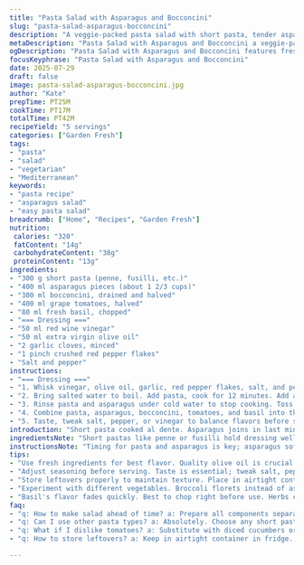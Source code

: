 ```yaml
---
title: "Pasta Salad with Asparagus and Bocconcini"
slug: "pasta-salad-asparagus-bocconcini"
description: "A veggie-packed pasta salad with short pasta, tender asparagus, creamy bocconcini, and fresh tomatoes. A tangy balsamic dressing with olive oil, garlic, and a hint of chili. Cook pasta and asparagus together to save time. Chill quickly. Mix basil for aroma. Serve warm or cold. Nut-free, egg-free, vegetarian."
metaDescription: "Pasta Salad with Asparagus and Bocconcini a veggie-packed salad that combines short pasta with fresh asparagus, bocconcini, and creamy dressing. Perfect for any meal."
ogDescription: "Pasta Salad with Asparagus and Bocconcini features fresh ingredients and a tangy dressing. Perfectly versatile for warm days or lunches."
focusKeyphrase: "Pasta Salad with Asparagus and Bocconcini"
date: 2025-07-29
draft: false
image: pasta-salad-asparagus-bocconcini.jpg
author: "Kate"
prepTime: PT25M
cookTime: PT17M
totalTime: PT42M
recipeYield: "5 servings"
categories: ["Garden Fresh"]
tags:
- "pasta"
- "salad"
- "vegetarian"
- "Mediterranean"
keywords:
- "pasta recipe"
- "asparagus salad"
- "easy pasta salad"
breadcrumb: ["Home", "Recipes", "Garden Fresh"]
nutrition: 
 calories: "320"
 fatContent: "14g"
 carbohydrateContent: "38g"
 proteinContent: "13g"
ingredients:
- "300 g short pasta (penne, fusilli, etc.)"
- "400 ml asparagus pieces (about 1 2/3 cups)"
- "300 ml bocconcini, drained and halved"
- "400 ml grape tomatoes, halved"
- "80 ml fresh basil, chopped"
- "=== Dressing ==="
- "50 ml red wine vinegar"
- "50 ml extra virgin olive oil"
- "2 garlic cloves, minced"
- "1 pinch crushed red pepper flakes"
- "Salt and pepper"
instructions:
- "=== Dressing ==="
- "1. Whisk vinegar, olive oil, garlic, red pepper flakes, salt, and pepper vigorously in a large bowl. Adjust seasoning as needed."
- "2. Bring salted water to boil. Add pasta, cook for 12 minutes. Add asparagus for last 3 minutes. Drain everything promptly."
- "3. Rinse pasta and asparagus under cold water to stop cooking. Toss lightly with a drizzle of olive oil. Let cool slightly."
- "4. Combine pasta, asparagus, bocconcini, tomatoes, and basil into the dressing. Toss until well coated."
- "5. Taste, tweak salt, pepper, or vinegar to balance flavors before serving."
introduction: "Short pasta cooked al dente. Asparagus joins in last minutes. Quick dip under cold water to halt heat. Bocconcini, soft and creamy, sliced in halves or quarters. Cherry tomatoes add juicy bursts. Basil chopped fine, herbal and bright. Dressing tangy: red wine vinegar and olive oil whisked with fresh garlic and chili flakes. Salt and pepper fine-tune. Mixed vigorously so every bite’s coated but not soggy. Chill or serve room temperature. Minimal fuss but fresh bite. No nuts or eggs here. Simple Mediterranean vibes straight to bowl. Light, flexible side or main for warm days or lunches. Change red wine vinegar with champagne vinegar for sweet zip or add capers for salty punch."
ingredientsNote: "Short pastas like penne or fusilli hold dressing well. Increase asparagus for crunch or choose blanched broccoli florets instead for a twist. Bocconcini is soft and mild, try baby mozzarella pearls for a firmer bite. Cherry tomatoes can be red or yellow for color pop. Basil should be fresh, chopped just before tossing to keep herbal aroma intact. Use a good quality olive oil to enhance the flavor. Red wine vinegar is tangy but mellow; substitute with champagne vinegar for subtle sweetness. Garlic mincing is key to avoid big chunks but keep sharp notes. Chili flakes can be dialed back or omitted if heat isn’t wanted. Salt and pepper last because they bring other ingredients out."
instructionsNote: "Timing for pasta and asparagus is key; asparagus softens fast but still needs bite so add it toward the end of pasta cooking. Rinsing quickly under cold water stops the cooking ensuring crisp texture and prevents clumping. Drizzling a little olive oil after rinsing stops sticking while cooling. Dressing should be whisked well so oil and vinegar emulsify slightly, flavor peaks when garlic and chili are freshly minced for pungency and warmth. Toss ingredients gently so bocconcini pieces hold shape but are coated thoroughly with dressing. Always taste before serving; balance acidity and seasoning based on the pasta and tomato sweetness. Leftovers keep well for a day, best served chilled. Add toasted pine nuts or olives for garnish when eating but not needed in base."
tips:
- "Use fresh ingredients for best flavor. Quality olive oil is crucial. Fresh basil chopped just before mixing enhances aroma. Red wine vinegar adds noticeable acidity. Don't skip garlic mincing; it sharpens taste. Avoiding clumps is key, especially with dressing. Rinse pasta and asparagus immediately after cooking. It halts the heat. Toss all ingredients gently. Keep bocconcini intact while well coated."
- "Adjust seasoning before serving. Taste is essential; tweak salt, pepper or vinegar. Pasta should not overpower other flavors. Insufficient dressing makes salad bland. Adding more tomatoes can brighten overall taste. If heat is unwanted, reduce chili flakes or omit. Consider substitutions like champagne vinegar for sweetness. Flexibility is important; you can adjust based on personal preference."
- "Store leftovers properly to maintain texture. Place in airtight container. Best enjoyed cold after chilling. Can last a day in the fridge. Pasta tends to absorb dressing over time, so consider saving some dressing for fresh servings. Quick reheating in microwave can work too, but pasta salad shines when served chilled. Adding nuts or olives last minute gives variety."
- "Experiment with different vegetables. Broccoli florets instead of asparagus offers a crunchy twist. Watch cooking time; don't overcook broccoli. A mix of cherry tomato colors adds visual appeal. Red, yellow; both work well. Use baby mozzarella if bocconcini is unavailable. Various cheeses can alter flavor and texture, make sure to adjust quantities for balance."
- "Basil's flavor fades quickly. Best to chop right before use. Herbs can elevate taste, especially fresh ones. Consider adding capers for a salty punch. Adjust quantities thoughtfully; they can overwhelm. Small amounts can create contrast. Always whisk dressing well. Oil and vinegar must emulsify slightly; it enhances coating of ingredients. Avoid large chunks of garlic, keep it smooth."
faq:
- "q: How to make salad ahead of time? a: Prepare all components separately. Chop veggies day before. Cook pasta, asparagus. Chill everything. Toss right before serving."
- "q: Can I use other pasta types? a: Absolutely. Choose any short pasta. Fusilli, penne work great too. Cooking times may vary. Just check doneness often."
- "q: What if I dislike tomatoes? a: Substitute with diced cucumbers or bell peppers. They offer crunch and flavor. Add roasted veggies for warmth. Stay flexible with mix."
- "q: How to store leftovers? a: Keep in airtight container in fridge. Enjoy cold, fresh flavors. Best eaten within a day. You can add dressing later for moisture."

---
```

